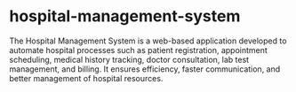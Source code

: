 # hospital-management-system
The Hospital Management System is a web-based application developed to automate hospital processes such as patient registration, appointment scheduling, medical history tracking, doctor consultation, lab test management, and billing. It ensures efficiency, faster communication, and better management of hospital resources.
